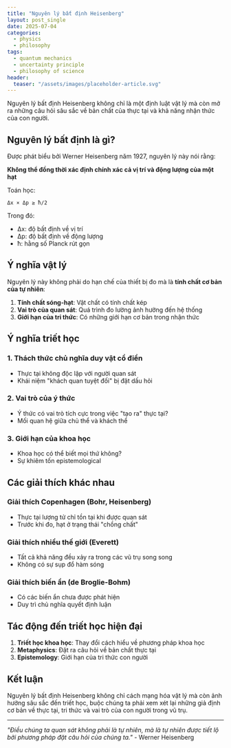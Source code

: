 ```yaml
---
title: "Nguyên lý bất định Heisenberg"
layout: post_single
date: 2025-07-04
categories:
  - physics
  - philosophy
tags:
  - quantum mechanics
  - uncertainty principle
  - philosophy of science
header:
  teaser: "/assets/images/placeholder-article.svg"
---
```


Nguyên lý bất định Heisenberg không chỉ là một định luật vật lý mà còn mở ra những câu hỏi sâu sắc về bản chất của thực tại và khả năng nhận thức của con người.

## Nguyên lý bất định là gì?

Được phát biểu bởi Werner Heisenberg năm 1927, nguyên lý này nói rằng:

**Không thể đồng thời xác định chính xác cả vị trí và động lượng của một hạt**

Toán học:
```
Δx × Δp ≥ ħ/2
```

Trong đó:
- Δx: độ bất định về vị trí
- Δp: độ bất định về động lượng  
- ħ: hằng số Planck rút gọn

## Ý nghĩa vật lý

Nguyên lý này không phải do hạn chế của thiết bị đo mà là **tính chất cơ bản của tự nhiên**:

1. **Tính chất sóng-hạt**: Vật chất có tính chất kép
2. **Vai trò của quan sát**: Quá trình đo lường ảnh hưởng đến hệ thống
3. **Giới hạn của tri thức**: Có những giới hạn cơ bản trong nhận thức

## Ý nghĩa triết học

### 1. Thách thức chủ nghĩa duy vật cổ điển
- Thực tại không độc lập với người quan sát
- Khái niệm "khách quan tuyệt đối" bị đặt dấu hỏi

### 2. Vai trò của ý thức
- Ý thức có vai trò tích cực trong việc "tạo ra" thực tại?
- Mối quan hệ giữa chủ thể và khách thể

### 3. Giới hạn của khoa học
- Khoa học có thể biết mọi thứ không?
- Sự khiêm tốn epistemological

## Các giải thích khác nhau

### Giải thích Copenhagen (Bohr, Heisenberg)
- Thực tại lượng tử chỉ tồn tại khi được quan sát
- Trước khi đo, hạt ở trạng thái "chồng chất"

### Giải thích nhiều thế giới (Everett)
- Tất cả khả năng đều xảy ra trong các vũ trụ song song
- Không có sự sụp đổ hàm sóng

### Giải thích biến ẩn (de Broglie-Bohm)
- Có các biến ẩn chưa được phát hiện
- Duy trì chủ nghĩa quyết định luận

## Tác động đến triết học hiện đại

1. **Triết học khoa học**: Thay đổi cách hiểu về phương pháp khoa học
2. **Metaphysics**: Đặt ra câu hỏi về bản chất thực tại
3. **Epistemology**: Giới hạn của tri thức con người

## Kết luận

Nguyên lý bất định Heisenberg không chỉ cách mạng hóa vật lý mà còn ảnh hưởng sâu sắc đến triết học, buộc chúng ta phải xem xét lại những giả định cơ bản về thực tại, tri thức và vai trò của con người trong vũ trụ.

---

*"Điều chúng ta quan sát không phải là tự nhiên, mà là tự nhiên được tiết lộ bởi phương pháp đặt câu hỏi của chúng ta."* - Werner Heisenberg

